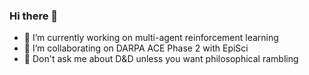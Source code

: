 ### Hi there 👋

<!--
**EAGrimaldi/EAGrimaldi** is a ✨ _special_ ✨ repository because its `README.md` (this file) appears on your GitHub profile.
-->

- 🔭 I’m currently working on multi-agent reinforcement learning
- 👯 I’m collaborating on DARPA ACE Phase 2 with EpiSci
- 💬 Don't ask me about D&D unless you want philosophical rambling
